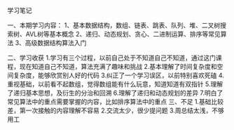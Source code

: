 学习笔记

一、本期学习内容：
    1、基本数据结构，数组、链表、跳表、队列、堆、二叉树搜索树、AVL树等基本概念
    2、递归、动态规划、贪心、二进制运算、排序等常见算法
    3、高级数据结构算法入门

二、学习收获
    1.学习有三个过程，以前自己处于不知道自己不知道，通过这门课程，现在知道自己不知道，算法充满了趣味和挑战
    2.基本理解了时间复杂度和空间复杂度，能够欣赏别人好的代码
    3.纠正了一个学习误区，以前特别喜欢死磕
    4.重视基础，以前看不起数组，觉得数组能有什么玩意，知道知道有双指针
    5.理解了递归基本思想，及衍生的分治和回溯
    6.理解了递归和动态规划的差异
    7.明白了常见算法中的重点需要掌握的内容，比如排序算法中的重点
三、不足
    1.基础比较差，第一次接触的内容理解不容易
    2.交流太少，很少提问题
    3.周总结太浅，不够用工